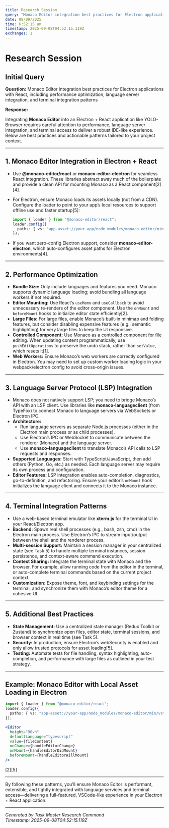 ```yaml
---
title: Research Session
query: "Monaco Editor integration best practices for Electron applications with React, including performance optimization, language server integration, and terminal integration patterns"
date: 08/09/2025
time: 6:52:15 am
timestamp: 2025-09-08T04:52:15.119Z
exchanges: 1
---
```


# Research Session

## Initial Query

**Question:** Monaco Editor integration best practices for Electron applications with React, including performance optimization, language server integration, and terminal integration patterns

**Response:**

Integrating **Monaco Editor** into an Electron + React application like YOLO-Browser requires careful attention to performance, language server integration, and terminal access to deliver a robust IDE-like experience. Below are best practices and actionable patterns tailored to your project context.

---

## 1. Monaco Editor Integration in Electron + React

- Use **@monaco-editor/react** or **monaco-editor-electron** for seamless React integration. These libraries abstract away much of the boilerplate and provide a clean API for mounting Monaco as a React component[2][4].
- For Electron, ensure Monaco loads its assets locally (not from a CDN). Configure the loader to point to your app’s local resources to support offline use and faster startup[5]:

  ```typescript
  import { loader } from "@monaco-editor/react";
  loader.config({
    paths: { vs: "app-asset://your-app/node_modules/monaco-editor/min/vs" }
  });
  ```

- If you want zero-config Electron support, consider **monaco-editor-electron**, which auto-configures asset paths for Electron environments[4].

---

## 2. Performance Optimization

- **Bundle Size:** Only include languages and features you need. Monaco supports dynamic language loading; avoid bundling all language workers if not required.
- **Editor Mounting:** Use React’s `useMemo` and `useCallback` to avoid unnecessary re-renders of the editor component. Use the `onMount` and `beforeMount` hooks to initialize editor state efficiently[2].
- **Large Files:** For large files, enable Monaco’s built-in minimap and folding features, but consider disabling expensive features (e.g., semantic highlighting) for very large files to keep the UI responsive.
- **Controlled Component:** Use Monaco as a controlled component for file editing. When updating content programmatically, use `pushEditOperations` to preserve the undo stack, rather than `setValue`, which resets it[1].
- **Web Workers:** Ensure Monaco’s web workers are correctly configured in Electron. You may need to set up custom worker loading logic in your webpack/electron config to avoid cross-origin issues.

---

## 3. Language Server Protocol (LSP) Integration

- Monaco does not natively support LSP; you need to bridge Monaco’s API with an LSP client. Use libraries like **monaco-languageclient** (from TypeFox) to connect Monaco to language servers via WebSockets or Electron IPC.
- **Architecture:**
  - Run language servers as separate Node.js processes (either in the Electron main process or as child processes).
  - Use Electron’s IPC or WebSocket to communicate between the renderer (Monaco) and the language server.
  - Use **monaco-languageclient** to translate Monaco’s API calls to LSP requests and responses.
- **Supported Languages:** Start with TypeScript/JavaScript, then add others (Python, Go, etc.) as needed. Each language server may require its own process and configuration.
- **Editor Features:** LSP integration enables auto-completion, diagnostics, go-to-definition, and refactoring. Ensure your editor’s `onMount` hook initializes the language client and connects it to the Monaco instance.

---

## 4. Terminal Integration Patterns

- Use a web-based terminal emulator like **xterm.js** for the terminal UI in your React/Electron app.
- **Backend:** Spawn real shell processes (e.g., bash, zsh, cmd) in the Electron main process. Use Electron’s IPC to stream input/output between the shell and the renderer process.
- **Multi-session Support:** Maintain a session manager in your centralized state (see Task 5) to handle multiple terminal instances, session persistence, and context-aware command execution.
- **Context Sharing:** Integrate the terminal state with Monaco and the browser. For example, allow running code from the editor in the terminal, or auto-complete terminal commands based on the current project context.
- **Customization:** Expose theme, font, and keybinding settings for the terminal, and synchronize them with Monaco’s editor theme for a cohesive UI.

---

## 5. Additional Best Practices

- **State Management:** Use a centralized state manager (Redux Toolkit or Zustand) to synchronize open files, editor state, terminal sessions, and browser context in real time (see Task 5).
- **Security:** In production, ensure Electron’s webSecurity is enabled and only allow trusted protocols for asset loading[5].
- **Testing:** Automate tests for file handling, syntax highlighting, auto-completion, and performance with large files as outlined in your test strategy.

---

## Example: Monaco Editor with Local Asset Loading in Electron

```typescript
import { loader } from "@monaco-editor/react";
loader.config({
  paths: { vs: "app-asset://your-app/node_modules/monaco-editor/min/vs" }
});
```
```jsx
<Editor
  height="90vh"
  defaultLanguage="typescript"
  value={fileContent}
  onChange={handleEditorChange}
  onMount={handleEditorDidMount}
  beforeMount={handleEditorWillMount}
/>
```
[2][5]

---

By following these patterns, you’ll ensure Monaco Editor is performant, extensible, and tightly integrated with language services and terminal access—delivering a full-featured, VSCode-like experience in your Electron + React application.


---

*Generated by Task Master Research Command*  
*Timestamp: 2025-09-08T04:52:15.119Z*

